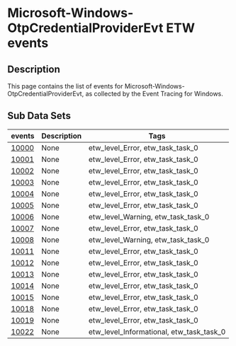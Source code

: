 # Microsoft-Windows-OtpCredentialProviderEvt ETW events

## Description
This page contains the list of events for Microsoft-Windows-OtpCredentialProviderEvt, as collected by the Event Tracing for Windows.

## Sub Data Sets
|events|Description|Tags|
|---|---|---|
|[10000](events/event-10000.md)|None|etw_level_Error, etw_task_task_0|
|[10001](events/event-10001.md)|None|etw_level_Error, etw_task_task_0|
|[10002](events/event-10002.md)|None|etw_level_Error, etw_task_task_0|
|[10003](events/event-10003.md)|None|etw_level_Error, etw_task_task_0|
|[10004](events/event-10004.md)|None|etw_level_Error, etw_task_task_0|
|[10005](events/event-10005.md)|None|etw_level_Error, etw_task_task_0|
|[10006](events/event-10006.md)|None|etw_level_Warning, etw_task_task_0|
|[10007](events/event-10007.md)|None|etw_level_Error, etw_task_task_0|
|[10008](events/event-10008.md)|None|etw_level_Warning, etw_task_task_0|
|[10011](events/event-10011.md)|None|etw_level_Error, etw_task_task_0|
|[10012](events/event-10012.md)|None|etw_level_Error, etw_task_task_0|
|[10013](events/event-10013.md)|None|etw_level_Error, etw_task_task_0|
|[10014](events/event-10014.md)|None|etw_level_Error, etw_task_task_0|
|[10015](events/event-10015.md)|None|etw_level_Error, etw_task_task_0|
|[10018](events/event-10018.md)|None|etw_level_Error, etw_task_task_0|
|[10019](events/event-10019.md)|None|etw_level_Error, etw_task_task_0|
|[10022](events/event-10022.md)|None|etw_level_Informational, etw_task_task_0|
